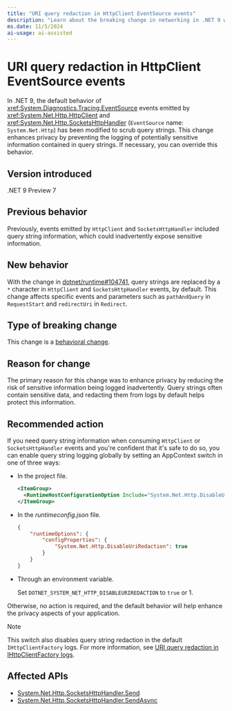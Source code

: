 ```yaml
---
title: "URI query redaction in HttpClient EventSource events"
description: "Learn about the breaking change in networking in .NET 9 where HttpClient EventSource events scrub query strings by default to enhance privacy."
ms.date: 11/5/2024
ai-usage: ai-assisted
---
```


# URI query redaction in HttpClient EventSource events

In .NET 9, the default behavior of <xref:System.Diagnostics.Tracing.EventSource> events emitted by <xref:System.Net.Http.HttpClient> and <xref:System.Net.Http.SocketsHttpHandler> (`EventSource` name: `System.Net.Http`) has been modified to scrub query strings. This change enhances privacy by preventing the logging of potentially sensitive information contained in query strings. If necessary, you can override this behavior.

## Version introduced

.NET 9 Preview 7

## Previous behavior

Previously, events emitted by `HttpClient` and `SocketsHttpHandler` included query string information, which could inadvertently expose sensitive information.

## New behavior

With the change in [dotnet/runtime#104741](https://github.com/dotnet/runtime/pull/104741), query strings are replaced by a `*` character in `HttpClient` and `SocketsHttpHandler` events, by default. This change affects specific events and parameters such as `pathAndQuery` in `RequestStart` and `redirectUri` in `Redirect`.

## Type of breaking change

This change is a [behavioral change](../../categories.md#behavioral-change).

## Reason for change

The primary reason for this change was to enhance privacy by reducing the risk of sensitive information being logged inadvertently. Query strings often contain sensitive data, and redacting them from logs by default helps protect this information.

## Recommended action

If you need query string information when consuming `HttpClient` or `SocketsHttpHandler` events and you're confident that it's safe to do so, you can enable query string logging globally by setting an AppContext switch in one of three ways:

- In the project file.

  ```xml
  <ItemGroup>
    <RuntimeHostConfigurationOption Include="System.Net.Http.DisableUriRedaction" Value="true" />
  </ItemGroup>
  ```

- In the *runtimeconfig.json* file.

  ```json
  {
      "runtimeOptions": {
          "configProperties": {
              "System.Net.Http.DisableUriRedaction": true
          }
      }
  }
  ```

- Through an environment variable.

  Set `DOTNET_SYSTEM_NET_HTTP_DISABLEURIREDACTION` to `true` or 1.

Otherwise, no action is required, and the default behavior will help enhance the privacy aspects of your application.

> [!NOTE]
> This switch also disables query string redaction in the default `IHttpClientFactory` logs. For more information, see [URI query redaction in IHttpClientFactory logs](query-redaction-logs.md).

## Affected APIs

- [System.Net.Http.SocketsHttpHandler.Send](xref:System.Net.Http.HttpMessageHandler.Send(System.Net.Http.HttpRequestMessage,System.Threading.CancellationToken))
- [System.Net.Http.SocketsHttpHandler.SendAsync](xref:System.Net.Http.HttpMessageHandler.SendAsync(System.Net.Http.HttpRequestMessage,System.Threading.CancellationToken))
